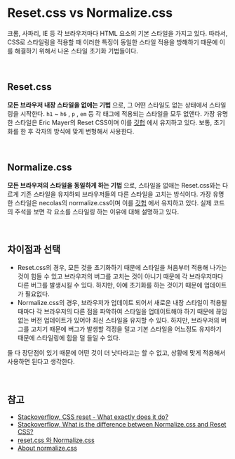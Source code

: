 # Reset.css vs Normalize.css

크롬, 사파리, IE 등 각 브라우저마다 HTML 요소의 기본 스타일을 가지고 있다. 따라서, CSS로 스타일링을 적용할 때 이러한 특징이 동일한 스타일 적용을 방해하기 때문에 이를 해결하기 위해서 나온 스타일 초기화 기법들이다.

<br>

## Reset.css

**모든 브라우저 내장 스타일을 없애는 기법** 으로, 그 어떤 스타일도 없는 상태에서 스타일링을 시작한다. `h1` ~ `h6` , `p` , `em` 등 각 태그에 적용되는 스타일을 모두 없앤다. 가장 유명한 스타일은 Eric Mayer의 Reset CSS이며 이를 [깃헙](https://github.com/shannonmoeller/reset-css) 에서 유지하고 있다. 보통, 초기화를 한 후 각자의 방식에 맞게 변형해서 사용한다.

<br>

## Normalize.css

**모든 브라우저의 스타일을 동일하게 하는 기법** 으로, 스타일을 없애는 Reset.css와는 다르게 기존 스타일을 유지하되 브라우저들의 다른 스타일을 고치는 방식이다. 가장 유명한 스타일은 necolas의 normalize.css이며 이를 [깃헙](https://github.com/necolas/normalize.css/) 에서 유지하고 있다. 실제 코드의 주석을 보면 각 요소를 스타일링 하는 이유에 대해 설명하고 있다.

<br>

## 차이점과 선택

* Reset.css의 경우, 모든 것을 초기화하기 때문에 스타일을 처음부터 적용해 나가는 것이 힘들 수 있고 브라우저의 버그를 고치는 것이 아니기 때문에 각 브라우저마다 다른 버그를 발생시킬 수 있다. 하지만, 아예 초기화를 하는 것이기 때문에 업데이트가 필요없다.
* Normalize.css의 경우, 브라우저가 업데이트 되어서 새로운 내장 스타일이 적용될 때마다 각 브라우저의 다른 점을 파악하여 스타일을 업데이트해야 하기 때문에 끊임없는 버전 업데이트가 있어야 최신 스타일을 유지할 수 있다. 하지만, 브라우저의 버그를 고치기 때문에 버그가 발생할 걱정을 덜고 기본 스타일을 어느정도 유지하기 때문에 스타일링에 힘을 덜 들일 수 있다.

둘 다 장단점이 있기 때문에 어떤 것이 더 낫다라고는 할 수 없고, 상황에 맞게 적용해서 사용하면 된다고 생각한다.

<br>

## 참고

* [Stackoverflow, CSS reset - What exactly does it do?](https://stackoverflow.com/questions/11578819/css-reset-what-exactly-does-it-do)
* [Stackoverflow, What is the difference between Normalize.css and Reset CSS?](https://stackoverflow.com/questions/6887336/what-is-the-difference-between-normalize-css-and-reset-css)
* [reset.css 와 Normalize.css](https://sapjil.net/resetcss-normalizecss/)
* [About normalize.css](http://nicolasgallagher.com/about-normalize-css/)